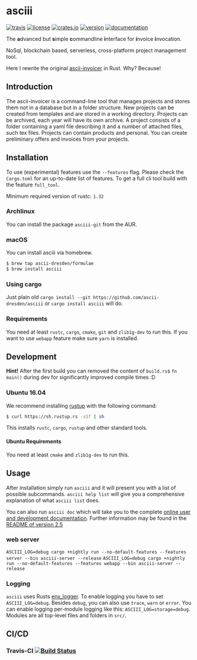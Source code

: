 # asciii

[![travis](https://img.shields.io/travis/ascii-dresden/asciii.svg)](https://travis-ci.org/ascii-dresden/asciii/)
[![license](https://img.shields.io/crates/l/asciii.svg)](https://crates.io/crates/asciii/)
[![crates.io](https://img.shields.io/crates/d/asciii.svg)](https://crates.io/crates/asciii)
[![version](https://img.shields.io/crates/v/asciii.svg)](https://crates.io/crates/asciii/)
[![documentation](https://docs.rs/asciii/badge.svg)](https://docs.rs/asciii/)

The **a**dvanced but **s**imple **c**ommandline **i**nterface for **i**nvoice **i**nvocation.

NoSql, blockchain based, serverless, cross-platform project management tool.

Here I rewrite the original [ascii-invoicer](http://github.com/ascii-dresden/ascii-invoicer) in Rust. Why? Because!

## Introduction

The ascii-invoicer is a command-line tool that manages projects and stores them not in a database but in a folder structure. New projects can be created from templates and are stored in a working directory. Projects can be archived, each year will have its own archive. A project consists of a folder containing a yaml file describing it and a number of attached files, such tex files. Projects can contain products and personal. You can create preliminary offers and invoices from your projects.


## Installation

To use \(experimental\) features use the `--features` flag.
Please check the `Cargo.toml` for an up-to-date list of features.
To get a full cli tool build with the feature `full_tool`.

Minimum required version of rustc: `1.32`

### Archlinux

You can install the package `asciii-git` from the AUR.

### macOS

You can install asciii via homebrew.

```sh
$ brew tap ascii-dresden/formulae
$ brew install asciii
```

### Using cargo

Just plain old `cargo install --git https://github.com/ascii-dresden/asciii` or `cargo install asciii` will do.

### Requirements

You need at least `rustc`, `cargo`, `cmake`, `git` and `zlib1g-dev` to run this. If you want to use `webapp` feature make sure `yarn` is installed.

## Development

**Hint!** After the first build you can removed the content of `build.rs`s `fn main()` during dev for significantly improved compile times :D

### Ubuntu 16.04

We recommend installing [rustup](https://github.com/rust-lang-nursery/rustup.rs) with the following command:

```sh
$ curl https://sh.rustup.rs -sSf | sh
```

This installs `rustc`, `cargo`, `rustup` and other standard tools.

#### Ubuntu Requirements

You need at least `cmake` and `zlib1g-dev` to run this.

## Usage
After installation simply run `asciii` and it will present you with a list of possible subcommands. `asciii help list` will give you a comprehensive explanation of  what `asciii list` does.

You can also run `asciii doc` which will take you to the complete [online user and development documentation](http://ascii-dresden.github.io/asciii/).
Further information may be found in the [README of version 2.5](https://github.com/ascii-dresden/ascii-invoicer/blob/master/README.md)

### web server

`ASCIII_LOG=debug cargo +nightly run --no-default-features --features server --bin asciii-server --release`
`ASCIII_LOG=debug cargo +nightly run --no-default-features --features webapp --bin asciii-server --release`

### Logging

`asciii` uses Rusts [env_logger](http://doc.rust-lang.org/log/env_logger).
To enable logging you have to set `ASCIII_LOG=debug`.
Besides `debug`, you can also use `trace`, `warn` or `error`.
You can enable logging per-module logging like this: `ASCIII_LOG=storage=debug`.
Modules are all top-level files and folders in `src/`.

## CI/CD

### Travis-CI [![Build Status](https://travis-ci.org/ascii-dresden/asciii.svg?branch=master)](https://travis-ci.org/ascii-dresden/asciii)
